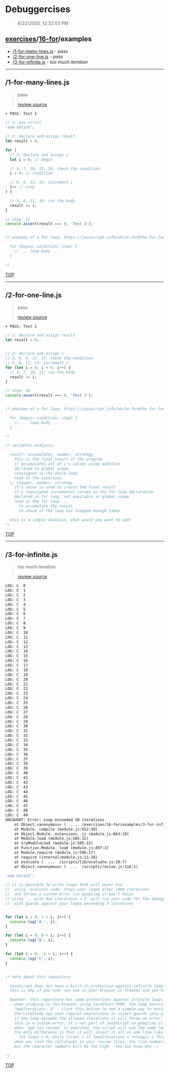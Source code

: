 # Debuggercises 

> 6/22/2020, 12:32:03 PM 

## [exercises](../../README.md)/[16-for](../README.md)/examples 

- [/1-for-many-lines.js](#1-for-many-linesjs) - _pass_ 
- [/2-for-one-line.js](#2-for-one-linejs) - _pass_ 
- [/3-for-infinite.js](#3-for-infinitejs) - _too much iteration_ 
---

## /1-for-many-lines.js 

> pass 
>
> [review source](../../../exercises/16-for/examples/1-for-many-lines.js)

```txt
+ PASS: Test 1
```

```js
// 1: use strict
'use strict';

// 2: declare and assign result
let result = 0;

for (
  // 3: declare and assign i
  let i = 0; // begin

  // 4, 7, 10, 13, 16: check the condition
  i < 4; // condition

  // 6, 9, 12, 15: increment i
  i++ // step
) {

  // 5, 8, 11, 14: run the body
  result += i;
}

// step: 17
console.assert(result === 6, 'Test 1');


/* anatomy of a for loop: https://javascript.info/while-for#the-for-loop

  for (begin; condition; step) {
    // ... loop body ...
  }

*/

```

[TOP](#debuggercises)

---

## /2-for-one-line.js 

> pass 
>
> [review source](../../../exercises/16-for/examples/2-for-one-line.js)

```txt
+ PASS: Test 1
```

```js
// 1: declare and assign result
let result = 0;


// 2: declare and assign i
// 3, 6, 9, 12, 15: check the condition
// 5, 8, 11, 14: increment i
for (let i = 0; i < 4; i++) {
  // 4, 7, 10, 13: run the body
  result += i;
}

// step: 16
console.assert(result === 6, 'Test 1');


/* anatomy of a for loop: https://javascript.info/while-for#the-for-loop

  for (begin; condition; step) {
    // ... loop body ...
  }

*/

/* variables analysis:

  result: accumulator, number, strategy
    this is the final result of the program
    it accumulates all of i's values using addition
    declared in global scope
    reassigned in the while loop
    read in the assertion
  i: stepper, number, strategy
    it's value is used to create the final result
    it's reassigned incremental values in the for loop declaration
    declared in for loop, not available in global scope
    read in the for loop ...
      to accumulate the result
      to check if the loop has stepped enough times

  this is a simple analysis, what would you want to add?
*/

```

[TOP](#debuggercises)

---

## /3-for-infinite.js 

> too much iteration 
>
> [review source](../../../exercises/16-for/examples/3-for-infinite.js)

```txt
LOG: C  0
LOG: C  1
LOG: C  2
LOG: C  3
LOG: C  4
LOG: C  5
LOG: C  6
LOG: C  7
LOG: C  8
LOG: C  9
LOG: C  10
LOG: C  11
LOG: C  12
LOG: C  13
LOG: C  14
LOG: C  15
LOG: C  16
LOG: C  17
LOG: C  18
LOG: C  19
LOG: C  20
LOG: C  21
LOG: C  22
LOG: C  23
LOG: C  24
LOG: C  25
LOG: C  26
LOG: C  27
LOG: C  28
LOG: C  29
LOG: C  30
LOG: C  31
LOG: C  32
LOG: C  33
LOG: C  34
LOG: C  35
LOG: C  36
LOG: C  37
LOG: C  38
LOG: C  39
LOG: C  40
LOG: C  41
LOG: C  42
LOG: C  43
LOG: C  44
LOG: C  45
LOG: C  46
LOG: C  47
LOG: C  48
LOG: C  49
UNCAUGHT: Error: Loop exceeded 50 iterations
    at Object.<anonymous> (  ...  /exercises/16-for/examples/3-for-infinite.js:18:65)
    at Module._compile (module.js:652:30)
    at Object.Module._extensions..js (module.js:663:10)
    at Module.load (module.js:565:32)
    at tryModuleLoad (module.js:505:12)
    at Function.Module._load (module.js:497:3)
    at Module.require (module.js:596:17)
    at require (internal/module.js:11:18)
    at evaluate (  ...  /scripts/lib/evaluate.js:28:7)
    at Object.<anonymous> (  ...  /scripts/review.js:116:1) 
```

```js
'use strict';

// it is possible to write loops that will never end
//  using 'evaluate code' stops your loops after 1000 iterations
//  and throws a custom error (so googling it won't help)
// using '.. with max iterations = X' will run your code for the debugger
//  with guards against your loops exceeding X iterations


for (let i = 0; 1 < i; i++) {
  console.log('A.', i);
}

for (let i = 0; 0 < i; i++) {
  console.log('B', i);
}

for (let i = 0; -1 < i; i++) {
  console.log('C', i);
}


/* note about this repository

  JavaScript does not have a built-in protection against infinite loops
  this is why if you ever run one in your browser it freezes and you have to close the tab

  however, this repository has some protections against infinite loops
  - when studying in the browser using localhost:3000, the loop exercises have an extra button
    "maxIterations: X" - click this button to see a simple way to avoid infinite loops
    the LiveStudy app uses regular expressions to inject guards into your loops
    if the loop exceeds the allowed iterations it will throw an error: "Loop exceeded X iterations"
    this is a custom error, it's not part of JavaScript so googling it won't help to understand it
  - when `npm run review` is executed, the script will use the same technique to try preventing infinite loops
    the only difference is that it will inject it all on one line like this:
      let loop1 = 0; while (true) { if (maxIterations < ++loop1) { throw new Error('Loop exceeded X iterations); }
    when you read the callstacks in your review files, the line numbers should be correct
    but the character numbers will be too high.  now you know why :)

*/

```

[TOP](#debuggercises)

